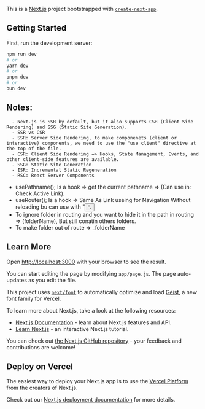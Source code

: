 This is a [Next.js](https://nextjs.org) project bootstrapped with [`create-next-app`](https://github.com/vercel/next.js/tree/canary/packages/create-next-app).

## Getting Started

First, run the development server:

```bash
npm run dev
# or
yarn dev
# or
pnpm dev
# or
bun dev
```

## Notes:

```
  - Next.js is SSR by default, but it also supports CSR (Client Side Rendering) and SSG (Static Site Generation).
  - SSR vs CSR
  - SSR: Server Side Rendering, to make componenets (client or interactive) components, we need to use the "use client" directive at the top of the file.
  - CSR: Client Side Rendering => Hooks, State Management, Events, and other client-side features are available.
  - SSG: Static Site Generation
  - ISR: Incremental Static Regeneration
  - RSC: React Server Components
```

- usePathname(); Is a hook => get the current pathname => (Can use in: Check Active Link).
- useRouter(); Is a hook => Same As Link useing for Navigation Without reloading bu can use with "<button>".
- To ignore folder in routing and you want to hide it in the path in routing => (folderName), But still conatin others folders.
- To make folder out of route => _folderName

## Learn More

Open [http://localhost:3000](http://localhost:3000) with your browser to see the result.

You can start editing the page by modifying `app/page.js`. The page auto-updates as you edit the file.

This project uses [`next/font`](https://nextjs.org/docs/app/building-your-application/optimizing/fonts) to automatically optimize and load [Geist](https://vercel.com/font), a new font family for Vercel.

To learn more about Next.js, take a look at the following resources:

- [Next.js Documentation](https://nextjs.org/docs) - learn about Next.js features and API.
- [Learn Next.js](https://nextjs.org/learn) - an interactive Next.js tutorial.

You can check out [the Next.js GitHub repository](https://github.com/vercel/next.js) - your feedback and contributions are welcome!

## Deploy on Vercel

The easiest way to deploy your Next.js app is to use the [Vercel Platform](https://vercel.com/new?utm_medium=default-template&filter=next.js&utm_source=create-next-app&utm_campaign=create-next-app-readme) from the creators of Next.js.

Check out our [Next.js deployment documentation](https://nextjs.org/docs/app/building-your-application/deploying) for more details.
